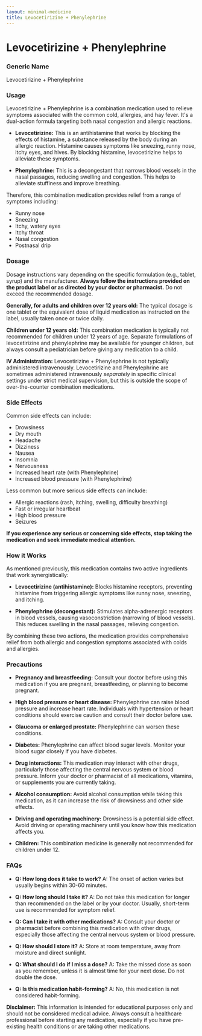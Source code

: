 ```yaml
---
layout: minimal-medicine
title: Levocetirizine + Phenylephrine
---
```


# Levocetirizine + Phenylephrine
### Generic Name
Levocetirizine + Phenylephrine

### Usage

Levocetirizine + Phenylephrine is a combination medication used to relieve symptoms associated with the common cold, allergies, and hay fever.  It's a dual-action formula targeting both nasal congestion and allergic reactions.

* **Levocetirizine:** This is an antihistamine that works by blocking the effects of histamine, a substance released by the body during an allergic reaction. Histamine causes symptoms like sneezing, runny nose, itchy eyes, and hives. By blocking histamine, levocetirizine helps to alleviate these symptoms.

* **Phenylephrine:** This is a decongestant that narrows blood vessels in the nasal passages, reducing swelling and congestion. This helps to alleviate stuffiness and improve breathing.

Therefore, this combination medication provides relief from a range of symptoms including:

* Runny nose
* Sneezing
* Itchy, watery eyes
* Itchy throat
* Nasal congestion
* Postnasal drip


### Dosage

Dosage instructions vary depending on the specific formulation (e.g., tablet, syrup) and the manufacturer.  **Always follow the instructions provided on the product label or as directed by your doctor or pharmacist.**  Do not exceed the recommended dosage.

**Generally, for adults and children over 12 years old:** The typical dosage is one tablet or the equivalent dose of liquid medication as instructed on the label, usually taken once or twice daily.  

**Children under 12 years old:**  This combination medication is typically not recommended for children under 12 years of age.  Separate formulations of levocetirizine and phenylephrine may be available for younger children, but always consult a pediatrician before giving any medication to a child.


**IV Administration:** Levocetirizine + Phenylephrine is not typically administered intravenously.  Levocetirizine and Phenylephrine are sometimes administered intravenously *separately* in specific clinical settings under strict medical supervision, but this is outside the scope of over-the-counter combination medications.

### Side Effects

Common side effects can include:

* Drowsiness
* Dry mouth
* Headache
* Dizziness
* Nausea
* Insomnia
* Nervousness
* Increased heart rate (with Phenylephrine)
* Increased blood pressure (with Phenylephrine)


Less common but more serious side effects can include:

* Allergic reactions (rash, itching, swelling, difficulty breathing)
* Fast or irregular heartbeat
* High blood pressure
* Seizures

**If you experience any serious or concerning side effects, stop taking the medication and seek immediate medical attention.**


### How it Works

As mentioned previously, this medication contains two active ingredients that work synergistically:

* **Levocetirizine (antihistamine):**  Blocks histamine receptors, preventing histamine from triggering allergic symptoms like runny nose, sneezing, and itching.

* **Phenylephrine (decongestant):**  Stimulates alpha-adrenergic receptors in blood vessels, causing vasoconstriction (narrowing of blood vessels). This reduces swelling in the nasal passages, relieving congestion.

By combining these two actions, the medication provides comprehensive relief from both allergic and congestion symptoms associated with colds and allergies.


### Precautions

* **Pregnancy and breastfeeding:** Consult your doctor before using this medication if you are pregnant, breastfeeding, or planning to become pregnant.

* **High blood pressure or heart disease:**  Phenylephrine can raise blood pressure and increase heart rate. Individuals with hypertension or heart conditions should exercise caution and consult their doctor before use.

* **Glaucoma or enlarged prostate:**  Phenylephrine can worsen these conditions.

* **Diabetes:**  Phenylephrine can affect blood sugar levels.  Monitor your blood sugar closely if you have diabetes.

* **Drug interactions:** This medication may interact with other drugs, particularly those affecting the central nervous system or blood pressure. Inform your doctor or pharmacist of all medications, vitamins, or supplements you are currently taking.

* **Alcohol consumption:** Avoid alcohol consumption while taking this medication, as it can increase the risk of drowsiness and other side effects.

* **Driving and operating machinery:**  Drowsiness is a potential side effect.  Avoid driving or operating machinery until you know how this medication affects you.

* **Children:**  This combination medicine is generally not recommended for children under 12.


### FAQs

* **Q: How long does it take to work?** A:  The onset of action varies but usually begins within 30-60 minutes.

* **Q: How long should I take it?** A:  Do not take this medication for longer than recommended on the label or by your doctor.  Usually, short-term use is recommended for symptom relief.

* **Q: Can I take it with other medications?** A:  Consult your doctor or pharmacist before combining this medication with other drugs, especially those affecting the central nervous system or blood pressure.

* **Q: How should I store it?** A: Store at room temperature, away from moisture and direct sunlight.

* **Q: What should I do if I miss a dose?** A: Take the missed dose as soon as you remember, unless it is almost time for your next dose.  Do not double the dose.

* **Q:  Is this medication habit-forming?** A:  No, this medication is not considered habit-forming.


**Disclaimer:** This information is intended for educational purposes only and should not be considered medical advice. Always consult a healthcare professional before starting any medication, especially if you have pre-existing health conditions or are taking other medications.

